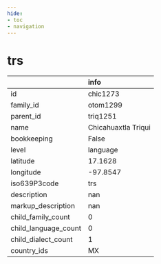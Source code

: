 ```yaml
---
hide:
- toc
- navigation
---
```

# trs
|                      | info                |
|:---------------------|:--------------------|
| id                   | chic1273            |
| family_id            | otom1299            |
| parent_id            | triq1251            |
| name                 | Chicahuaxtla Triqui |
| bookkeeping          | False               |
| level                | language            |
| latitude             | 17.1628             |
| longitude            | -97.8547            |
| iso639P3code         | trs                 |
| description          | nan                 |
| markup_description   | nan                 |
| child_family_count   | 0                   |
| child_language_count | 0                   |
| child_dialect_count  | 1                   |
| country_ids          | MX                  |